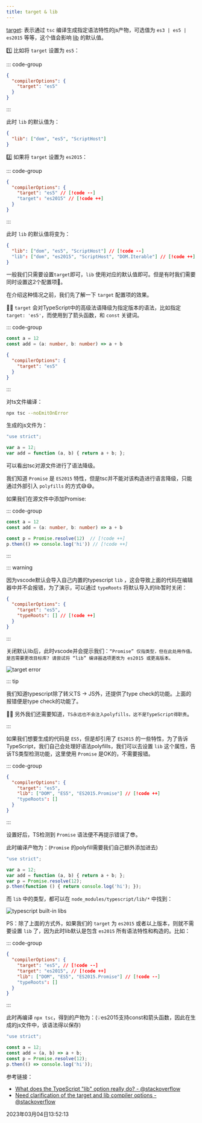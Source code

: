```yaml
---
title: target & lib
---
```


[target](../tsconfig/compiler/lang-and-env.html#target-👍🚀🚀): 表示通过 `tsc` 编译生成指定语法特性的js产物，可选值为 `es3 | es5 | es2015` 等等，这个值会影响 [lib](../tsconfig/compiler/lang-and-env.html#lib-👍🚀) 的默认值。

1️⃣ 比如将 `target` 设置为 `es5`：

::: code-group

``` json [tsconfig.json]
{
  "compilerOptions": {
    "target": "es5"
  }
}
```

:::

此时 `lib` 的默认值为：

```json
{
  "lib": ["dom", "es5", "ScriptHost"]
}
```

2️⃣ 如果将 `target` 设置为 `es2015`：

::: code-group

``` json [tsconfig.json]
{
  "compilerOptions": {
    "target": "es5" // [!code --]
    "target": "es2015" // [!code ++]
  }
}
```

:::

此时 `lib` 的默认值将变为：

```json
{
  "lib": ["dom", "es5", "ScriptHost"] // [!code --]
  "lib": ["dom", "es2015", "ScriptHost", "DOM.Iterable"] // [!code ++]
}
```

一般我们只需要设置`target`即可，`lib` 使用对应的默认值即可。但是有时我们需要同时设置这2个配置项🤔。

在介绍这种情况之前，我们先了解一下 `target` 配置项的效果。

👩‍🏫 `target` 会对TypeScript中的高级法语降级为指定版本的语法，比如指定 `target: 'es5'`，而使用到了箭头函数，和 `const` 关键词。

::: code-group

``` typescript [index.ts]
const a = 12
const add = (a: number, b: number) => a + b
```

``` json [tsconfig.json]
{
  "compilerOptions": {
    "target": "es5"
  }
}
```

:::

对ts文件编译：

```bash
npx tsc --noEmitOnError
```

生成的js文件为：

```js
"use strict";

var a = 12;
var add = function (a, b) { return a + b; };
```

可以看出tsc对源文件进行了语法降级。

我们知道 `Promise` 是 `ES2015` 特性，但是tsc并不能对该构造进行语言降级，只能通过外部引入 `polyfills` 的方式😅😅。

如果我们在源文件中添加Promise:

::: code-group

``` typescript [index.ts]
const a = 12
const add = (a: number, b: number) => a + b

const p = Promise.resolve(12)  // [!code ++]
p.then(() => console.log('hi')) // [!code ++]
```

:::



::: warning

因为vscode默认会导入自己内置的typescript `lib` ，这会导致上面的代码在编辑器中并不会报错，为了演示，可以通过 `typeRoots` 将默认导入的lib暂时关闭：

```json
{
  "compilerOptions": {
    "target": "es5",
    "typeRoots": [] // [!code ++]
  }
}
```

:::

关闭默认lib后，此时vscode并会提示我们：`“Promise” 仅指类型，但在此处用作值。是否需要更改目标库? 请尝试将 “lib” 编译器选项更改为 es2015 或更高版本。`

![target error](./imgs/target-error.webp)

::: tip

我们知道typescript除了转义TS -> JS外，还提供了type check的功能。上面的报错便是type check的功能了。

🚀🚀 另外我们还需要知道，`TS永远也不会注入polyfills，这不是TypeScript得职责`。

:::

如果我们想要生成的代码是 `ES5`，但是却引用了 `ES2015` 的一些特性，为了告诉TypeScript，我们自己会处理好语法polyfills，我们可以去设置 `lib` 这个属性，告诉TS类型检测功能，这里使用 `Promise` 是OK的，不需要报错。

::: code-group

``` json [tsconfig.json]
{
  "compilerOptions": {
    "target": "es5",
    "lib": ["DOM", "ES5", "ES2015.Promise"] // [!code ++]
    "typeRoots": []
  }
}
```

:::

设置好后，TS检测到 `Promise` 语法便不再提示错误了😎。

此时编译产物为：(`Promise` 的polyfill需要我们自己额外添加进去)

```js
"use strict";

var a = 12;
var add = function (a, b) { return a + b; };
var p = Promise.resolve(12);
p.then(function () { return console.log('hi'); });
```



而 `lib` 中的类型，都可以在 `node_modules/typescript/lib/*` 中找到：

![typescript built-in libs](./imgs/typescript-libs.webp)



PS：除了上面的方式外，如果我们的 `target` 为 `es2015` 或者以上版本，则就不需要设置 `lib` 了，因为此时lib默认是包含 `es2015` 所有语法特性和构造的。比如：

::: code-group

``` json [tsconfig.json]
{
  "compilerOptions": {
    "target": "es5", // [!code --]
    "target": "es2015", // [!code ++]
    "lib": ["DOM", "ES5", "ES2015.Promise"] // [!code --]
    "typeRoots": []
  }
}
```

:::

此时再编译 `npx tsc`，得到的产物为：(💡es2015支持const和箭头函数，因此在生成的js文件中，该语法得以保存)

```js
"use strict";

const a = 12;
const add = (a, b) => a + b;
const p = Promise.resolve(12);
p.then(() => console.log('hi'));
```

参考链接：

- [What does the TypeScript "lib" option really do? - @stackoverflow](https://stackoverflow.com/a/57474312/7185283)
- [Need clarification of the target and lib compiler options - @stackoverflow](https://stackoverflow.com/a/42097465/7185283)



2023年03月04日13:52:13

